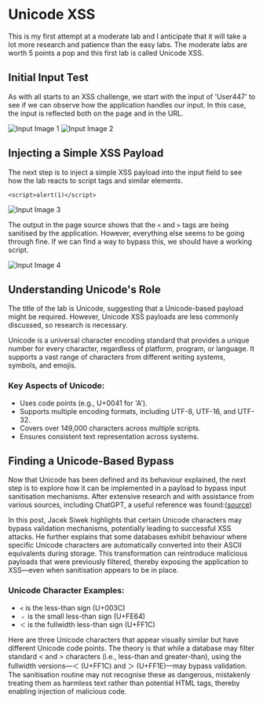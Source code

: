 <title>Unicode XSS</title>
    
<h1>Unicode XSS</h1>
<p>This is my first attempt at a moderate lab and I anticipate that it will take a lot more research and patience than the easy labs. The moderate labs are worth 5 points a pop and this first lab is called Unicode XSS.</p>
    
<h2>Initial Input Test</h2>
<p>As with all starts to an XSS challenge, we start with the input of 'User447' to see if we can observe how the application handles our input. In this case, the input is reflected both on the page and in the URL.</p>
<img src="https://raw.githubusercontent.com/Hpanton447/CyberBlog/refs/heads/main/XSSy/images/unicodeXSS/image1.png" alt="Input Image 1">
<img src="https://raw.githubusercontent.com/Hpanton447/CyberBlog/refs/heads/main/XSSy/images/unicodeXSS/image2.png" alt="Input Image 2">
    
<h2>Injecting a Simple XSS Payload</h2>
<p>The next step is to inject a simple XSS payload into the input field to see how the lab reacts to script tags and similar elements.</p>
    
<pre><code>&lt;script&gt;alert(1)&lt;/script&gt;</code></pre>
    
<img src="https://raw.githubusercontent.com/Hpanton447/CyberBlog/refs/heads/main/XSSy/images/unicodeXSS/image3.png" alt="Input Image 3">
    
<p>The output in the page source shows that the <code>&lt;</code> and <code>&gt;</code> tags are being sanitised by the application. However, everything else seems to be going through fine. If we can find a way to bypass this, we should have a working script.</p>
    
<img src="https://raw.githubusercontent.com/Hpanton447/CyberBlog/refs/heads/main/XSSy/images/unicodeXSS/image4.png" alt="Input Image 4">
    
<h2>Understanding Unicode's Role</h2>
<p>The title of the lab is Unicode, suggesting that a Unicode-based payload might be required. However, Unicode XSS payloads are less commonly discussed, so research is necessary.</p>
    
<p>Unicode is a universal character encoding standard that provides a unique number for every character, regardless of platform, program, or language. It supports a vast range of characters from different writing systems, symbols, and emojis.</p>
    
<h3>Key Aspects of Unicode:</h3>
<ul>
<li>Uses code points (e.g., U+0041 for 'A').</li>
<li>Supports multiple encoding formats, including UTF-8, UTF-16, and UTF-32.</li>
<li>Covers over 149,000 characters across multiple scripts.</li>
<li>Ensures consistent text representation across systems.</li>
</ul>
    
<h2>Finding a Unicode-Based Bypass</h2>
<p> Now that Unicode has been defined and its behaviour explained, the next step is to explore how it can be implemented in a payload to bypass input sanitisation mechanisms. After extensive research and with assistance from various sources, including ChatGPT, a useful reference was found:(<a href="https://www.securitum.com/unicodes_role_in_xss_vulnerabilities">source</a>)</p>
    
<p>In this post, Jacek Siwek highlights that certain Unicode characters may bypass validation mechanisms, potentially leading to successful XSS attacks. He further explains that some databases exhibit behaviour where specific Unicode characters are automatically converted into their ASCII equivalents during storage. This transformation can reintroduce malicious payloads that were previously filtered, thereby exposing the application to XSS—even when sanitisation appears to be in place.</p>
    
<h3>Unicode Character Examples:</h3>
<ul>
<li><code>&lt;</code> is the less-than sign (U+003C)</li>
<li><code>﹤</code> is the small less-than sign (U+FE64)</li>
<li><code>＜</code> is the fullwidth less-than sign (U+FF1C)</li>
</ul>
    
<p>Here are three Unicode characters that appear visually similar but have different Unicode code points. The theory is that while a database may filter standard < and > characters (i.e., less-than and greater-than), using the fullwidth versions—＜ (U+FF1C) and ＞ (U+FF1E)—may bypass validation. The sanitisation routine may not recognise these as dangerous, mistakenly treating them as harmless text rather than potential HTML tags, thereby enabling injection of malicious code.</p>
